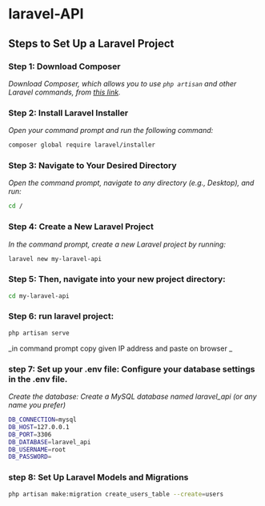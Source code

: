 # laravel-API

## Steps to Set Up a Laravel Project

### Step 1: Download Composer
_Download Composer, which allows you to use `php artisan` and other Laravel commands, from [this link](https://getcomposer.org/download/)._

### Step 2: Install Laravel Installer
_Open your command prompt and run the following command:_
```sh
composer global require laravel/installer
```
### Step 3: Navigate to Your Desired Directory
_Open the command prompt, navigate to any directory (e.g., Desktop), and run:_
```sh
cd /
```
### Step 4: Create a New Laravel Project
_In the command prompt, create a new Laravel project by running:_
```sh
laravel new my-laravel-api
```

### Step 5: Then, navigate into your new project directory:
```sh
cd my-laravel-api
```
### Step 6: run laravel project:
```sh
php artisan serve
```
_in command prompt copy given IP address and paste on browser _

### step 7: Set up your .env file: Configure your database settings in the .env file.
_Create the database: Create a MySQL database named laravel_api (or any name you prefer)_
```sh
DB_CONNECTION=mysql
DB_HOST=127.0.0.1
DB_PORT=3306
DB_DATABASE=laravel_api
DB_USERNAME=root
DB_PASSWORD=
```
### step 8: Set Up Laravel Models and Migrations
```bash
php artisan make:migration create_users_table --create=users
```





